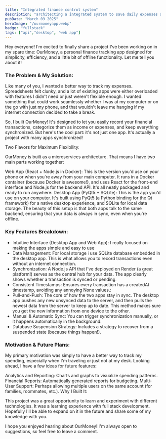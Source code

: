 ```yaml
---
title: "Integrated finance control system"
description: "architecting a integrated system to save daily expenses anywhere offline or online"
pubDate: "March 09 2025"
heroImage: "/ourmoneyapp.webp"
badge: "fullstack"
tags: ["api","desktop", "web app"]
---
```


Hey everyone! I'm excited to finally share a project I've been working on in my spare time: OurMoney, a personal finance tracking app designed for simplicity, efficiency, and a little bit of offline functionality. Let me tell you about it!

### The Problem & My Solution:

Like many of you, I wanted a better way to track my expenses. Spreadsheets felt clunky, and a lot of existing apps were either overloaded with features I didn't need or just weren't flexible enough. I wanted something that could work seamlessly whether I was at my computer or on the go with just my phone, and that wouldn't leave me hanging if my internet connection decided to take a break.

So, I built OurMoney! It's designed to let you easily record your financial transactions, categorize them as income or expenses, and keep everything synchronized. But here's the cool part: it's not just one app. It's actually a project with many apps synchronized!

Two Flavors for Maximum Flexibility:

OurMoney is built as a microservices architecture. That means I have two main parts working together:

Web App (React + Node.js in Docker): This is the version you'd use on your phone or when you're away from your main computer. It runs in a Docker container (because Docker is awesome!), and uses React for the front-end interface and Node.js for the backend API. It's all neatly packaged and ready to run anywhere.
Desktop App (PyQt5 + SQLite): This is the app you'd use on your computer. It's built using PyQt5 (a Python binding for the Qt framework) for a native desktop experience, and SQLite for local data storage.
The beauty of this setup is that both apps talk to the same backend, ensuring that your data is always in sync, even when you're offline.

### Key Features Breakdown:

* Intuitive Interface (Desktop App and Web App): I really focused on making the apps simple and easy to use
* Data Management: For local storage i use SQLite database embedded in the desktop app. This is what allows you to record transactions even without an internet connection.
* Synchronization: A Node.js API that I've deployed on Render (a great platform!) serves as the central hub for your data. The app clearly shows whether a transaction is synced or pending.
* Consistent Timestamps: Ensures every transaction has a createdAt timestamp, avoiding any annoying None values.:
* Pull-and-Push: The core of how the two apps stay in sync. The desktop app pushes any new unsynced data to the server, and then pulls the newest data from the server to keep up to date. This method makes sure you get the new information from one device to the other.
* Manual & Automatic Sync: You can trigger synchronization manually, or it happens automatically in the background.
* Database Suspension Strategy: Includes a strategy to recover from a suspended state (because things happen!).

### Motivation & Future Plans:

My primary motivation was simply to have a better way to track my spending, especially when I'm traveling or just not at my desk. Looking ahead, I have a few ideas for future features:

Analytics and Reporting: Charts and graphs to visualize spending patterns.
Financial Reports: Automatically generated reports for budgeting.
Multi-User Support: Perhaps allowing multiple users on the same account (for families, roommates, etc.).
Why I Built It:

This project was a great opportunity to learn and experiment with different technologies. It was a learning experience with full stack development. Hopefully I'll be able to expand on it in the future and share some of my knowledge with you.

I hope you enjoyed hearing about OurMoney! I'm always open to suggestions, so feel free to leave a comment.